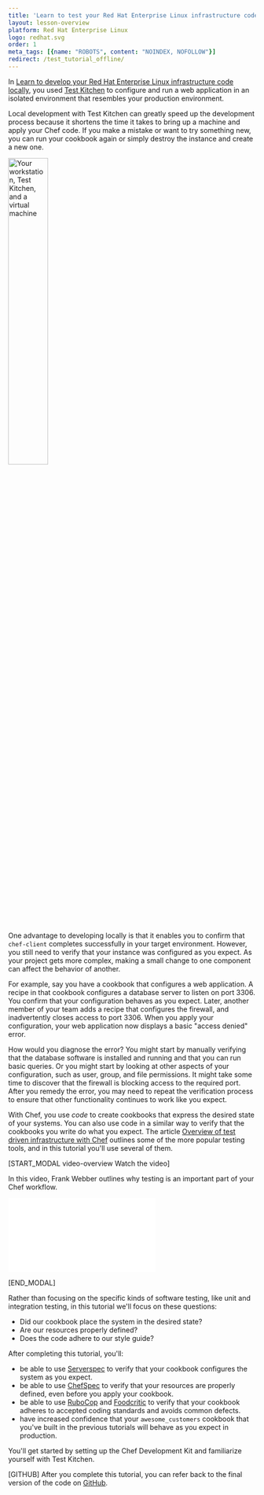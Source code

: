 ```yaml
---
title: 'Learn to test your Red Hat Enterprise Linux infrastructure code'
layout: lesson-overview
platform: Red Hat Enterprise Linux
logo: redhat.svg
order: 1
meta_tags: [{name: "ROBOTS", content: "NOINDEX, NOFOLLOW"}]
redirect: /test_tutorial_offline/
---
```

In [Learn to develop your Red Hat Enterprise Linux infrastructure code locally](/local-development/rhel/), you used [Test Kitchen](http://kitchen.ci) to configure and run a web application in an isolated environment that resembles your production environment.

Local development with Test Kitchen can greatly speed up the development process because it shortens the time it takes to bring up a machine and apply your Chef code. If you make a mistake or want to try something new, you can run your cookbook again or simply destroy the instance and create a new one.

<img src="/assets/images/networks/workstation-vm.png" style="width:40%; box-shadow: none;" alt="Your workstation, Test Kitchen, and a virtual machine" />

One advantage to developing locally is that it enables you to confirm that `chef-client` completes successfully in your target environment. However, you still need to verify that your instance was configured as you expect. As your project gets more complex, making a small change to one component can affect the behavior of another.

For example, say you have a cookbook that configures a web application. A recipe in that cookbook configures a database server to listen on port 3306. You confirm that your configuration behaves as you expect. Later, another member of your team adds a recipe that configures the firewall, and inadvertently closes access to port 3306. When you apply your configuration, your web application now displays a basic "access denied" error.

How would you diagnose the error? You might start by manually verifying that the database software is installed and running and that you can run basic queries. Or you might start by looking at other aspects of your configuration, such as user, group, and file permissions. It might take some time to discover that the firewall is blocking access to the required port. After you remedy the error, you may need to repeat the verification process to ensure that other functionality continues to work like you expect.

With Chef, you use _code_ to create cookbooks that express the desired state of your systems. You can also use code in a similar way to verify that the cookbooks you write do what you expect. The article [Overview of test driven infrastructure with Chef](/skills/test-driven-development/) outlines some of the more popular testing tools, and in this tutorial you'll use several of them.

[START_MODAL video-overview Watch the video]

In this video, Frank Webber outlines why testing is an important part of your Chef workflow.

<iframe class="embedded-video" src="//www.youtube.com/embed/HnalNLa8Pbo" frameborder="0" allowfullscreen></iframe>

[END_MODAL]

Rather than focusing on the specific kinds of software testing, like unit and integration testing, in this tutorial we'll focus on these questions:

* Did our cookbook place the system in the desired state?
* Are our resources properly defined?
* Does the code adhere to our style guide?

After completing this tutorial, you'll:

* be able to use [Serverspec](http://serverspec.org) to verify that your cookbook configures the system as you expect.
* be able to use [ChefSpec](http://sethvargo.github.io/chefspec/) to verify that your resources are properly defined, even before you apply your cookbook.
* be able to use [RuboCop](https://github.com/bbatsov/rubocop) and [Foodcritic](http://acrmp.github.io/foodcritic/) to verify that your cookbook adheres to accepted coding standards and avoids common defects.
* have increased confidence that your `awesome_customers` cookbook that you've built in the previous tutorials will behave as you expect in production.

You'll get started by setting up the Chef Development Kit and familiarize yourself with Test Kitchen.

[GITHUB] After you complete this tutorial, you can refer back to the final version of the code on [GitHub](https://github.com/learn-chef/test-your-infrastructure-code-rhel).

